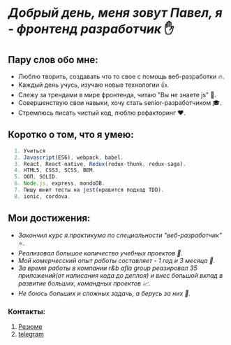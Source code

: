 # _Добрый день, меня зовут Павел, я - фронтенд разработчик_ :raised_hand:
## Пару слов обо мне:
* Люблю творить, создавать что то свое с помощь веб-разработки :fire:.
*    Каждый день учусь, изучаю новые технологии :+1:.
*    Cлежу за трендами в  мире фронтенда, читаю "Вы не знаете js" :notebook:.
*    Совершенствую свои навыки, хочу стать senior-разработчиком :mortar_board:.
*    Стремлюсь писать чистый код, люблю рефакторинг :heart:.
####
## Коротко о том, что я умею:
``` javascript
  1. Учиться
  2. Javascript(ES6), webpack, babel.
  3. React, React-native, Redux(redux-thunk, redux-saga).
  4. HTML5, CSS3, SCSS, BEM.
  5. ООП, SOLID.
  6. Node.js, express, mondoDB.
  7. Пишу юнит тесты на jest(нравится подход TDD).
  8. ionic, cordova.
```
## Мои достижения: 
* _Закончил курс я.практикума по специальности "веб-разработчик"_ :star:.
* _Реализовал большое количество учебных проектов :thought_balloon:._
* _Мой комерчесский опыт работы составляет - 1 год и 3 месяца :briefcase:._
* _За время работы в компании r&b afla group реазировал 35 приложений(от написания кода до деплоя) и внес большой вклад в развитие больших, командных проектов :chart_with_upwards_trend:._
* _Не боюсь больших и сложных задачь, а берусь за них :punch:._
### Контакты:
1. [Резюме](https://spb.hh.ru/resume/c830cea6ff083e8f270039ed1f33594a6c7663)
2. [telegram](http://t.me/pa_p_v)

